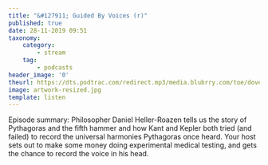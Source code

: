 ```yaml
---
title: "&#127911; Guided By Voices (r)"
published: true
date: 28-11-2019 09:51
taxonomy:
    category:
        - stream
    tag:
        - podcasts
header_image: '0'
theurl: https://dts.podtrac.com/redirect.mp3/media.blubrry.com/toe/dovetail.prxu.org/toe/39e3a933-3dab-4ed9-befb-654aa0a64d00/toegbv2019.mp3
image: artwork-resized.jpg
template: listen
--- 
```

Episode summary: Philosopher Daniel Heller-Roazen tells us the story of Pythagoras and the fifth hammer and how Kant and Kepler both tried (and failed) to record the universal harmonies Pythagoras once heard. Your host sets out to make some money doing experimental medical testing, and gets the chance to record the voice in his head.
